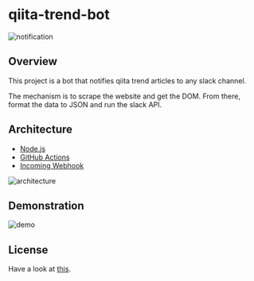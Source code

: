 # qiita-trend-bot

![notification](https://github.com/ysmtegsr/qiita-trend-bot/workflows/notification/badge.svg)

## Overview

This project is a bot that notifies qiita trend articles to any slack channel.

The mechanism is to scrape the website and get the DOM. From there, format the data to JSON and run the slack API.

## Architecture

- [Node.js](https://nodejs.org/ja/)
- [GitHub Actions](https://github.co.jp/features/actions)
- [Incoming Webhook](https://slack.com/apps/A0F7XDUAZ)

![architecture](https://user-images.githubusercontent.com/38056766/97313375-e24a6c80-18a9-11eb-87f9-9202121eb626.png)

## Demonstration

![demo](https://user-images.githubusercontent.com/38056766/97309932-fab88800-18a5-11eb-9bca-a0ccaa7117a5.png)

## License

Have a look at [this](https://github.com/ysmtegsr/qiita-trend-bot/blob/master/LICENSE).
